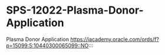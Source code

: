 # SPS-12022-Plasma-Donor-Application
Plasma Donor Application
https://iacademy.oracle.com/ords/f?p=15099:5:10440300065099::NO:::
